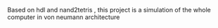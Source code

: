 Based on hdl and nand2tetris , this project is a simulation of the whole computer in von neumann architecture
